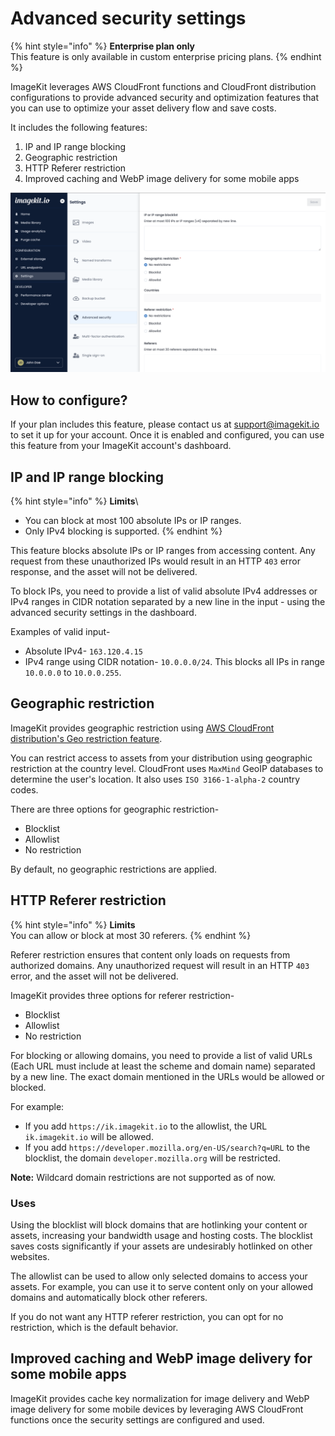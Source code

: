 # Advanced security settings

{% hint style="info" %}
**Enterprise plan only**\
This feature is only available in custom enterprise pricing plans.
{% endhint %}

ImageKit leverages AWS CloudFront functions and CloudFront distribution configurations to provide advanced security and optimization features that you can use to optimize your asset delivery flow and save costs.

It includes the following features:
1. IP and IP range blocking
2. Geographic restriction
3. HTTP Referer restriction
4. Improved caching and WebP image delivery for some mobile apps

![Advanced security settings in ImageKit's dashboard](<../.gitbook/assets/advanced-security-settings.png>)

## How to configure?

If your plan includes this feature, please contact us at support@imagekit.io to set it up for your account. Once it is enabled and configured, you can use this feature from your ImageKit account's dashboard.

## IP and IP range blocking

{% hint style="info" %}
**Limits**\
- You can block at most 100 absolute IPs or IP ranges.
- Only IPv4 blocking is supported.
{% endhint %}

This feature blocks absolute IPs or IP ranges from accessing content. Any request from these unauthorized IPs would result in an HTTP `403` error response, and the asset will not be delivered.

To block IPs, you need to provide a list of valid absolute IPv4 addresses or IPv4 ranges in CIDR notation separated by a new line in the input - using the advanced security settings in the dashboard.

Examples of valid input- 
- Absolute IPv4- `163.120.4.15`
- IPv4 range using CIDR notation- `10.0.0.0/24`. This blocks all IPs in range `10.0.0.0` to `10.0.0.255`.

## Geographic restriction

ImageKit provides geographic restriction using [AWS CloudFront distribution's Geo restriction feature](https://docs.aws.amazon.com/AmazonCloudFront/latest/DeveloperGuide/georestrictions.html).

You can restrict access to assets from your distribution using geographic restriction at the country level. CloudFront uses `MaxMind` GeoIP databases to determine the user's location. It also uses `ISO 3166-1-alpha-2` country codes.

There are three options for geographic restriction-

- Blocklist
- Allowlist
- No restriction

By default, no geographic restrictions are applied.

## HTTP Referer restriction

{% hint style="info" %}
**Limits**\
You can allow or block at most 30 referers.
{% endhint %}

Referer restriction ensures that content only loads on requests from authorized domains. Any unauthorized request will result in an HTTP `403` error, and the asset will not be delivered.

ImageKit provides three options for referer restriction-

- Blocklist 
- Allowlist
- No restriction

For blocking or allowing domains, you need to provide a list of valid URLs (Each URL must include at least the scheme and domain name) separated by a new line. The exact domain mentioned in the URLs would be allowed or blocked.

For example:
- If you add `https://ik.imagekit.io` to the allowlist, the URL `ik.imagekit.io` will be allowed.
- If you add `https://developer.mozilla.org/en-US/search?q=URL` to the blocklist, the domain `developer.mozilla.org` will be restricted.

**Note:** Wildcard domain restrictions are not supported as of now.

### Uses
Using the blocklist will block domains that are hotlinking your content or assets, increasing your bandwidth usage and hosting costs. The blocklist saves costs significantly if your assets are undesirably hotlinked on other websites.

The allowlist can be used to allow only selected domains to access your assets. For example, you can use it to serve content only on your allowed domains and automatically block other referers.

If you do not want any HTTP referer restriction, you can opt for no restriction, which is the default behavior.

## Improved caching and WebP image delivery for some mobile apps

ImageKit provides cache key normalization for image delivery and WebP image delivery for some mobile devices by leveraging AWS CloudFront functions once the security settings are configured and used.
